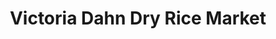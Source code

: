 ---
title: "Victoria Dahn Dry Rice Market"
url: /gbarnga/victoria-dahn-dry-rice-market/
shop: Gemüse & Obst
---